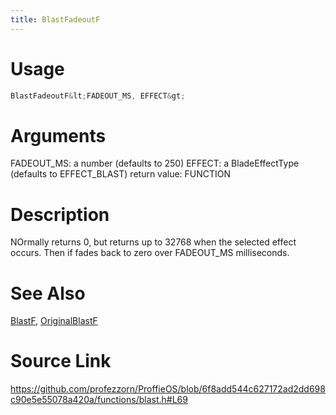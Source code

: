 ```yaml
---
title: BlastFadeoutF
---
```


# Usage
```cpp
BlastFadeoutF&lt;FADEOUT_MS, EFFECT&gt;
```

# Arguments
FADEOUT_MS: a number (defaults to 250)
EFFECT: a BladeEffectType (defaults to EFFECT_BLAST)
return value: FUNCTION

# Description
NOrmally returns 0, but returns up to 32768 when the
selected effect occurs. Then if fades back to zero over
FADEOUT_MS milliseconds.

# See Also
[BlastF](/config/functions/BlastF.html), [OriginalBlastF](/config/functions/OriginalBlastF.html)

# Source Link
https://github.com/profezzorn/ProffieOS/blob/6f8add544c627172ad2dd698c90e5e55078a420a/functions/blast.h#L69
